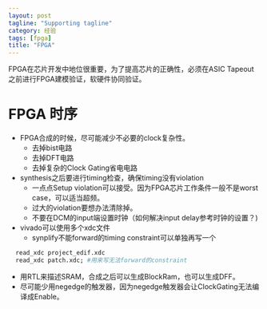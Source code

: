 ```yaml
---
layout: post
tagline: "Supporting tagline"
category: 经验
tags: [fpga]
title: "FPGA"
---
```


FPGA在芯片开发中地位很重要，为了提高芯片的正确性，必须在ASIC Tapeout之前进行FPGA建模验证，软硬件协同验证。
# FPGA 时序
  * FPGA合成的时候，尽可能减少不必要的clock复杂性。
	* 去掉bist电路
	* 去掉DFT电路
	* 去掉复杂的Clock Gating省电电路
  * synthesis之后要进行timing检查，确保timing没有violation
	* 一点点Setup violation可以接受。因为FPGA芯片工作条件一般不是worst case，可以适当超频。
	* 过大的violation要想办法清除掉。
	* 不要在DCM的input端设置时钟（如何解决input delay参考时钟的设置？)
  * vivado可以使用多个xdc文件
	* synplify不能forward的timing constraint可以单独再写一个
~~~ tcl
  read_xdc project_edif.xdc
  read_xdc patch.xdc; #用来写无法forward的constraint
~~~
  * 用RTL来描述SRAM，合成之后可以生成BlockRam，也可以生成DFF。
  * 尽可能少用negedge的触发器，因为negedge触发器会让ClockGating无法编译成Enable。
